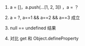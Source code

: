 1. a = []，a.push(...[1, 2, 3]) ，a = ？
>
2. a = ?, a==1 && a==2 && a==3 成立
>
3. null == undefined 结果
>
4. 对比 get 和 Object.defineProperty
>